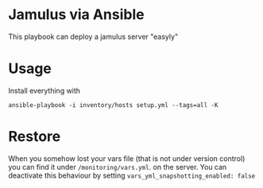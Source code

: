 # Jamulus via Ansible


This playbook can deploy a jamulus server "easyly"

# Usage

Install everything with

```shell
ansible-playbook -i inventory/hosts setup.yml --tags=all -K
```

# Restore

When you somehow lost your vars file (that is not under version control) you can find it under `/monitoring/vars.yml`. on the server.
You can deactivate this behaviour by setting `vars_yml_snapshotting_enabled: false`
